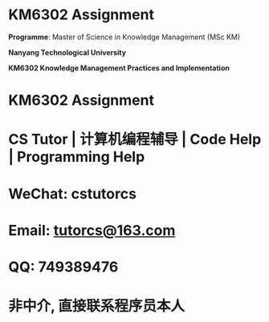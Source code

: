 # KM6302 Assignment

**Programme**: Master of Science in Knowledge Management (MSc KM)

**Nanyang Technological University**

**KM6302 Knowledge Management Practices and Implementation**

# KM6302 Assignment

# CS Tutor | 计算机编程辅导 | Code Help | Programming Help

# WeChat: cstutorcs

# Email: tutorcs@163.com

# QQ: 749389476

# 非中介, 直接联系程序员本人
